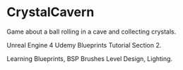# CrystalCavern

Game about a ball rolling in a cave and collecting crystals.

Unreal Engine 4 Udemy Blueprints Tutorial Section 2.

Learning Blueprints, BSP Brushes Level Design, Lighting.
